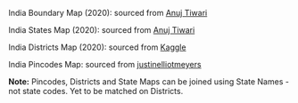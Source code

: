 India Boundary Map (2020): sourced from [Anuj Tiwari](https://github.com/AnujTiwari/India-State-and-Country-Shapefile-Updated-Jan-2020)

India States Map (2020): sourced from [Anuj Tiwari](https://github.com/AnujTiwari/India-State-and-Country-Shapefile-Updated-Jan-2020)

India Districts Map (2020): sourced from [Kaggle](https://www.kaggle.com/datasets/imdevskp/india-district-wise-shape-files)

India Pincodes Map: sourced from [justinelliotmeyers](https://github.com/justinelliotmeyers/INDIA_PINCODES)

**Note:** Pincodes, Districts and State Maps can be joined using State Names - not state codes. Yet to be matched on Districts.

